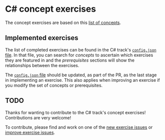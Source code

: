 # C&#35; concept exercises

The concept exercises are based on this [list of concepts][reference-shared].

## Implemented exercises

The list of completed exercises can be found in the C# track's [`config.json` file][config-json]. In that file, you can search for _concepts_ to ascertain which exercises they are featured in and the _prerequisites_ sections will show the relationships between the exercises.

The [`config.json` file][config-json] should be updated, as part of the PR, as the last stage in implementing an exercise. This also applies when improving an exercise if you modify the set of concepts or prerequisites.

## TODO

Thanks for wanting to contribute to the C# track's concept exercises! Contributions are very welcome!

To contribute, please find and work on one of the [new exercise issues][issues-new-exercise] or [improve exercise issues][issues-improve-exercise].

[reference-shared]: ../../reference/README.md
[issues-new-exercise]: https://github.com/exercism/v3/issues?utf8=%E2%9C%93&q=is%3Aopen+label%3Atrack%2Fcsharp+label%3Atype%2Fnew-exercise+label%3Astatus%2Fhelp-wanted
[issues-improve-exercise]: https://github.com/exercism/v3/issues?utf8=%E2%9C%93&q=is%3Aopen+label%3Atrack%2Fcsharp+label%3Atype%2Fimprove-exercise+label%3Astatus%2Fhelp-wanted
[config-json]: https://github.com/exercism/v3/blob/master/languages/csharp/config.json
